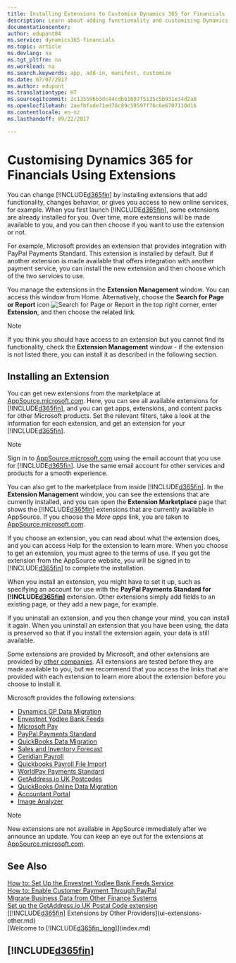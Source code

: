 ```yaml
---
title: Installing Extensions to Customise Dynamics 365 for Financials | Microsoft Docs
description: Learn about adding functionality and customising Dynamics 365 for Financials by installing extensions.
documentationcenter: 
author: edupont04
ms.service: dynamics365-financials
ms.topic: article
ms.devlang: na
ms.tgt_pltfrm: na
ms.workload: na
ms.search.keywords: app, add-in, manifest, customize
ms.date: 07/07/2017
ms.author: edupont
ms.translationtype: HT
ms.sourcegitcommit: 2c13559bb3dc44cdb61697f5135c5b931e34d2a8
ms.openlocfilehash: 2aefbfade71ed78c89c59597f76c6e6707110d16
ms.contentlocale: en-nz
ms.lasthandoff: 09/22/2017

---
```

# <a name="customizing-dynamics-365-for-financials-using-extensions"></a>Customising Dynamics 365 for Financials Using Extensions
You can change [!INCLUDE[d365fin](includes/d365fin_md.md)] by installing extensions that add functionality, changes behavior, or gives you access to new online services, for example.
When you first launch [!INCLUDE[d365fin](includes/d365fin_md.md)], some extensions are already installed for you. Over time, more extensions will be made available to you, and you can then choose if you want to use the extension or not.

For example, Microsoft provides an extension that provides integration with PayPal Payments Standard. This extension is installed by default.
But if another extension is made available that offers integration with another payment service, you can install the new extension and then choose which of the two services to use.  

You manage the extensions in the **Extension Management** window. You can access this window from Home. Alternatively, choose the **Search for Page or Report** icon ![Search for Page or Report](media/ui-search/search_small.png "Search for Page or Report icon") in the top right corner, enter **Extension**, and then choose the related link.  

> [!NOTE]  
>   If you think you should have access to an extension but you cannot find its functionality, check the **Extension Management** window - if the extension is not listed there, you can install it as described in the following section.  

## <a name="installing-an-extension"></a>Installing an Extension
You can get new extensions from the marketplace at [AppSource.microsoft.com](https://appsource.microsoft.com/en-us/marketplace/apps?product=dynamics-365%3Bdynamics-365-for-financials&page=1). Here, you can see all available extensions for [!INCLUDE[d365fin](includes/d365fin_md.md)], and you can get apps, extensions, and content packs for other Microsoft products. Set the relevant filters, take a look at the information for each extension, and get an extension for your [!INCLUDE[d365fin](includes/d365fin_md.md)].  
> [!NOTE]  
>   Sign in to [AppSource.microsoft.com](https://appsource.microsoft.com/) using the email account that you use for [!INCLUDE[d365fin](includes/d365fin_md.md)]. Use the same email account for other services and products for a smooth experience.  

You can also get to the marketplace from inside [!INCLUDE[d365fin](includes/d365fin_md.md)]. In the **Extension Management** window, you can see the extensions that are currently installed, and you can open the **Extension Marketplace** page that shows the [!INCLUDE[d365fin](includes/d365fin_md.md)] extensions that are currently available in AppSource. If you choose the *More apps* link, you are taken to [AppSource.microsoft.com](https://appsource.microsoft.com/en-us/marketplace/apps?product=dynamics-365%3Bdynamics-365-for-financials&page=1).  

If you choose an extension, you can read about what the extension does, and you can access Help for the extension to learn more. When you choose to get an extension, you must agree to the terms of use. If you get the extension from the AppSource website, you will be signed in to [!INCLUDE[d365fin](includes/d365fin_md.md)] to complete the installation.  

When you install an extension, you might have to set it up, such as specifying an account for use with the **PayPal Payments Standard for [!INCLUDE[d365fin](includes/d365fin_md.md)]** extension.
Other extensions simply add fields to an existing page, or they add a new page, for example.   

If you uninstall an extension, and you then change your mind, you can install it again. When you uninstall an extension that you have been using, the data is preserved so that if you install the extension again, your data is still available.  

Some extensions are provided by Microsoft, and other extensions are provided by [other companies](ui-extensions-other.md). All extensions are tested before they are made available to you, but we recommend that you access the links that are provided with each extension to learn more about the extension before you choose to install it.  

Microsoft provides the following extensions:  

* [Dynamics GP Data Migration](ui-extensions-dynamicsgp-data-migration.md)  
* [Envestnet Yodlee Bank Feeds](ui-extensions-yodlee-bank-feeds.md)  
* [Microsoft Pay](ui-extensions-microsoft-pay-payments.md)
* [PayPal Payments Standard](ui-extensions-paypal-payments-standard.md)  
* [QuickBooks Data Migration](ui-extensions-quickbooks-data-migration.md)  
* [Sales and Inventory Forecast](ui-extensions-sales-forecast.md)  
* [Ceridian Payroll](ui-extensions-ceridian-payroll.md)  
* [Quickbooks Payroll File Import](ui-extensions-quickbooks-payroll.md)  
* [WorldPay Payments Standard](ui-extensions-worldpay-payments-standard.md)
* [GetAddress.io UK Postcodes](ui-extensions-getaddressio.md)
* [QuickBooks Online Data Migration](ui-extensions-quickbooks-online-data-migration.md)
* [Accountant Portal](ui-extensions-accountant-portal.md)  
* [Image Analyzer](ui-extensions-image-analyzer.md)

> [!NOTE]  
>  New extensions are not available in AppSource immediately after we announce an update. You can keep an eye out for the extensions at  [AppSource.microsoft.com](https://appsource.microsoft.com/en-us/marketplace/apps?product=dynamics-365%3Bdynamics-365-for-financials&page=1).

## <a name="see-also"></a>See Also
[How to: Set Up the Envestnet Yodlee Bank Feeds Service](bank-how-setup-bank-statement-service.md)  
[How to: Enable Customer Payment Through PayPal](sales-how-enable-payment-service-extensions.md)  
[Migrate Business Data from Other Finance Systems](upload-data.md)  
[Set up the GetAddress.io UK Postal Code extension](LocalFunctionality/UnitedKingdom/uk-setup-postal-code-service.md)  
[[!INCLUDE[d365fin](includes/d365fin_md.md)] Extensions by Other Providers](ui-extensions-other.md)  
[Welcome to [!INCLUDE[d365fin_long](includes/d365fin_long_md.md)]](index.md)  

## [!INCLUDE[d365fin](includes/free_trial_md.md)]

